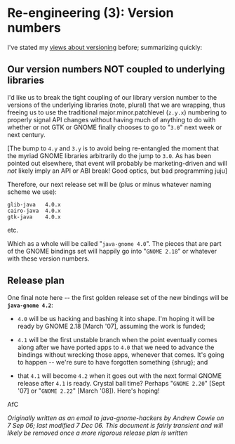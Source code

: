 Re-engineering (3): Version numbers
===================================

I've stated my [views about
versioning](http://sourceforge.net/mailarchive/message.php?msg_id=3D15113906)
before; summarizing quickly:

Our version numbers NOT coupled to underlying libraries
-------------------------------------------------------

I'd like us to break the tight coupling of our library version number to the
versions of the underlying libraries (note, plural) that we are wrapping, thus
freeing us to use the traditional major.minor.patchlevel (`z.y.x`) numbering
to properly signal API changes without having much of anything to do with
whether or not GTK or GNOME finally chooses to go to "`3.0`" next week or next
century.

[The bump to `4.y` and `3.y` is to avoid being re-entangled the moment that
the myriad GNOME libraries arbitrarily do the jump to `3.0`. As has been
pointed out elsewhere, that event will probably be marketing-driven and 
will _not_ likely imply an API or ABI break! Good optics, but bad programming
juju]

Therefore, our next release set will be (plus or minus whatever naming scheme
we use):

    glib-java   4.0.x
    cairo-java  4.0.x
    gtk-java    4.0.x
etc.

Which as a whole will be called "`java-gnome 4.0`". The pieces that are part
of the GNOME bindings set will happily go into "`GNOME 2.18`" or whatever with
these version numbers.

Release plan
------------

One final note here -- the first golden release set of the new bindings will
be **`java-gnome 4.2`**:

* `4.0` will be us hacking and bashing it into shape. I'm hoping it will be
  ready by GNOME 2.18 [March '07], assuming the work is funded;

* `4.1` will be the first unstable branch when the point eventually comes along
  after we have ported apps to `4.0` that we need to advance the bindings
  without wrecking those apps, whenever that comes. It's going to happen --
  we're sure to have forgotten something {shrug}; and

* that `4.1` will become `4.2` when it goes out with the next formal GNOME
  release after `4.1` is ready. Crystal ball time? Perhaps "`GNOME 2.20`"
  [Sept '07] or "`GNOME 2.22`" [March '08]). Here's hoping!

AfC

_Originally written as an email to java-gnome-hackers by Andrew Cowie on 7 Sep
06; last modified 7 Dec 06. This document is fairly transient and will likely
be removed once a more rigorous release plan is written_

<!--
 
  Copyright © 2006 Operational Dynamics Consulting, Pty Ltd

  As project documentation, this file forms an integral part of the source
  code of the library it accompanies, and thus is made available to you by its
  authors as open source software: you can redistribute it and/or modify it
  under the terms of the GNU General Public License version 2 ("GPL") as
  published by the Free Software Foundation.

  This program is distributed in the hope that it will be useful, but WITHOUT
  ANY WARRANTY; without even the implied warranty of MERCHANTABILITY or
  FITNESS FOR A PARTICULAR PURPOSE. See the GPL for more details.

  You should have received a copy of the GPL along with this program. If not,
  see http://www.gnu.org/licenses/. The authors of this program may be
  contacted through http://java-gnome.sourceforge.net/.

  vim: set textwidth=78 nowrap:

-->
